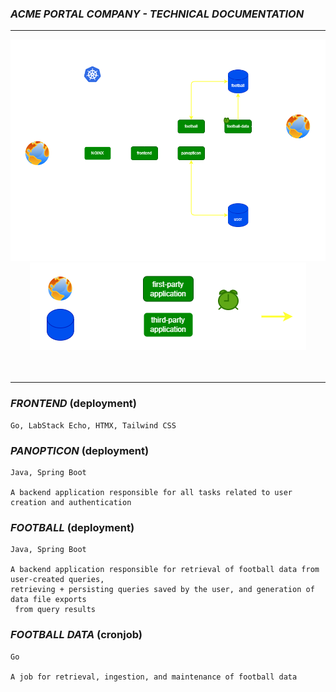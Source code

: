 ### ***ACME PORTAL COMPANY - TECHNICAL DOCUMENTATION***
---

<div align="center">
    <img src="deployments/deployments.png"> 
    <img src="deployments/legend.png"> 
</div>
<br/>
<br/>


---

### ***FRONTEND*** (deployment)
```
Go, LabStack Echo, HTMX, Tailwind CSS
```
### ***PANOPTICON*** (deployment)
```
Java, Spring Boot

A backend application responsible for all tasks related to user creation and authentication
```
### ***FOOTBALL*** (deployment)
```
Java, Spring Boot

A backend application responsible for retrieval of football data from user-created queries, 
retrieving + persisting queries saved by the user, and generation of data file exports
 from query results
```
### ***FOOTBALL DATA*** (cronjob)
```
Go

A job for retrieval, ingestion, and maintenance of football data 
```